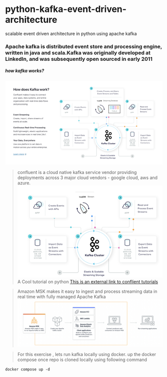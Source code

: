# python-kafka-event-driven-architecture
scalable event driven architecture in python using apache kafka 
### Apache kafka is distributed event store and processing engine, written in java and scala.Kafka was originally developed at LinkedIn, and was subsequently open sourced in early 2011 
##### how kafka works?
![Confluent Kafka](/images//image3.png?raw=true "MSK")

> confluent is a cloud native kafka service vendor providing deployments across 3 major cloud vendors - google cloud, aws and azure.
![Confluent Kafka](/images//image2.png?raw=true "MSK")
> A Cool tutorial on python 
[This is an external link to conflient tutorials](https://developer.confluent.io/get-started/python/)


> Amazon MSK makes it easy to ingest and process streaming data in real time with fully managed Apache Kafka
![Amazon MSK](/images//image1.png?raw=true "MSK")

> For this exercise , lets run kafka locally using docker. up the docker compose once repo is cloned locally using following command
```
docker compose up -d
```
